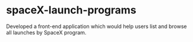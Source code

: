 # spaceX-launch-programs
Developed a front-end application which would help users list and browse all launches by SpaceX program.
